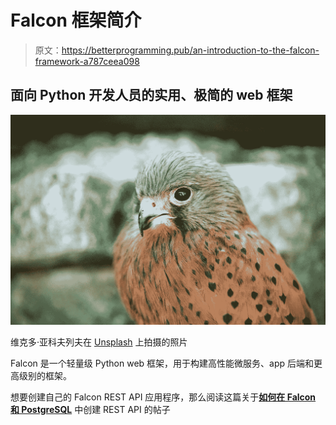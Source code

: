 # Falcon 框架简介

> 原文：<https://betterprogramming.pub/an-introduction-to-the-falcon-framework-a787ceea098>

## 面向 Python 开发人员的实用、极简的 web 框架

![](img/727d9e4c62214f18e13b678736628815.png)

维克多·亚科夫列夫在 [Unsplash](https://unsplash.com?utm_source=medium&utm_medium=referral) 上拍摄的照片

Falcon 是一个轻量级 Python web 框架，用于构建高性能微服务、app 后端和更高级别的框架。

想要创建自己的 Falcon REST API 应用程序，那么阅读这篇关于[**如何在 Falcon 和 PostgreSQL**](https://essyking.medium.com/how-to-create-a-rest-api-with-falcon-the-no-nonsense-minimalist-web-framework-for-python-7e4f6aa5d824) 中创建 REST API 的帖子